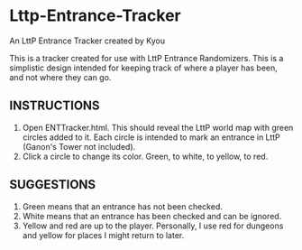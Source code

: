 # Lttp-Entrance-Tracker
An LttP Entrance Tracker created by Kyou

This is a tracker created for use with LttP Entrance Randomizers. This is a simplistic design intended for keeping track of where a player has been, and not where they can go.

INSTRUCTIONS
----------------
1. Open ENTTracker.html. This should reveal the LttP world map with green circles added to it. Each circle is intended to mark an entrance in LttP (Ganon's Tower not included).
2. Click a circle to change its color. Green, to white, to yellow, to red.

SUGGESTIONS
----------------
1. Green means that an entrance has not been checked.
2. White means that an entrance has been checked and can be ignored.
3. Yellow and red are up to the player. Personally, I use red for dungeons and yellow for places I might return to later.
